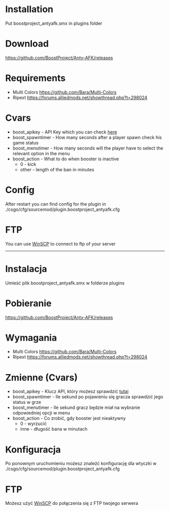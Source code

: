# Installation

Put boostproject_antyafk.smx in plugins folder

# Download

https://github.com/BoostProject/Anty-AFK/releases

# Requirements

- Multi Colors https://github.com/Bara/Multi-Colors
- Ripext https://forums.alliedmods.net/showthread.php?t=298024

# Cvars

- boost_apikey - API Key which you can check [here](https://boostproject.pro/panel-serwerow)
- boost_spawntimer - How many seconds after a player spawn check his game status
- boost_menutimer - How many seconds will the player have to select the relevant option in the menu
- boost_action - What to do when booster is inactive
    - 0 - kick
    - other - length of the ban in minutes

# Config

After restart you can find config for the plugin in ./csgo/cfg/sourcemod/plugin.boostproject_antyafk.cfg

# FTP

You can use [WinSCP](https://winscp.net/eng/download.php) to connect to ftp of your server

---

# Instalacja

Umieść plik boostproject_antyafk.smx w folderze plugins

# Pobieranie

https://github.com/BoostProject/Anty-AFK/releases

# Wymagania

- Multi Colors https://github.com/Bara/Multi-Colors
- Ripext https://forums.alliedmods.net/showthread.php?t=298024

# Zmienne (Cvars)

- boost_apikey - Klucz API, który możesz sprawdzić [tutaj](https://boostproject.pro/panel-serwerow)
- boost_spawntimer - Ile sekund po pojawieniu się gracza sprawdzić jego status w grze
- boost_menutimer - Ile sekund gracz będzie miał na wybranie odpowiedniej opcji w menu
- boost_action - Co zrobić, gdy booster jest nieaktywny
    - 0 - wyrzucić
    - inne - długość bana w minutach

# Konfiguracja

Po ponownym uruchomieniu możesz znaleźć konfigurację dla wtyczki w ./csgo/cfg/sourcemod/plugin.boostproject_antyafk.cfg

# FTP

Możesz użyć [WinSCP](https://winscp.net/eng/download.php) do połączenia się z FTP twojego serwera
